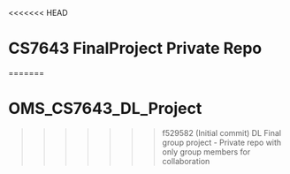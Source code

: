 <<<<<<< HEAD
# CS7643 FinalProject Private Repo
=======
# OMS_CS7643_DL_Project
>>>>>>> f529582 (Initial commit)
DL Final group project - Private repo with only group members for collaboration
